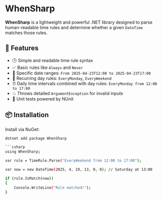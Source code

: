 # WhenSharp

**WhenSharp** is a lightweight and powerful .NET library designed to parse human-readable time rules and determine whether a given `DateTime` matches those rules.

## 🚀 Features

- 🕒 Simple and readable time rule syntax
- ✅ Basic rules like `Always` and `Never`
- 📅 Specific date ranges: `From 2025-04-23T12:00 to 2025-04-23T17:00`
- 🔁 Recurring day rules: `EveryMonday`, `EveryWeekend`
- ⏰ Daily time intervals combined with day rules: `EveryMonday from 12:00 to 17:00`
- 💥 Throws detailed `ArgumentException` for invalid inputs
- 🧪 Unit tests powered by NUnit

## 📦 Installation

Install via NuGet:

```bash
dotnet add package WhenSharp

```csharp
using WhenSharp;

var rule = TimeRule.Parse("EveryWeekend from 12:00 to 17:00");

var now = new DateTime(2025, 4, 19, 13, 0, 0); // Saturday at 13:00

if (rule.IsMatch(now))
{
    Console.WriteLine("Rule matched!");
}
